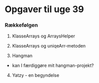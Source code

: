 # Opgaver til uge 39 
### Rækkefølgen 

1) KlasseArrays og ArraysHelper

2) KlasseArrays og uniqeArr-metoden

3) Hangman
- kan I færdiggøre mit hangman-projekt?

4) Yatzy - en begyndelse
